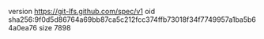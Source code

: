 version https://git-lfs.github.com/spec/v1
oid sha256:9f0d5d86764a69bb87ca5c212fcc374ffb73018f34f7749957a1ba5b64a0ea76
size 7898
